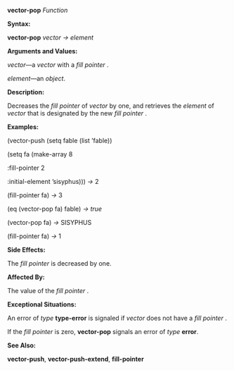 **vector-pop** *Function* 

**Syntax:** 

**vector-pop** *vector → element* 

**Arguments and Values:** 

*vector*—a *vector* with a *fill pointer* . 

*element*—an *object*. 

**Description:** 

Decreases the *fill pointer* of *vector* by one, and retrieves the *element* of *vector* that is designated by the new *fill pointer* . 

**Examples:** 

(vector-push (setq fable (list ’fable)) 

(setq fa (make-array 8 

:fill-pointer 2 

:initial-element ’sisyphus))) *→* 2 

(fill-pointer fa) *→* 3 

(eq (vector-pop fa) fable) *→ true* 

(vector-pop fa) *→* SISYPHUS 

(fill-pointer fa) *→* 1 

**Side Effects:** 

The *fill pointer* is decreased by one. 

**Affected By:** 

The value of the *fill pointer* . 



 

 

**Exceptional Situations:** 

An error of *type* **type-error** is signaled if *vector* does not have a *fill pointer* . 

If the *fill pointer* is zero, **vector-pop** signals an error of *type* **error**. 

**See Also:** 

**vector-push**, **vector-push-extend**, **fill-pointer** 

